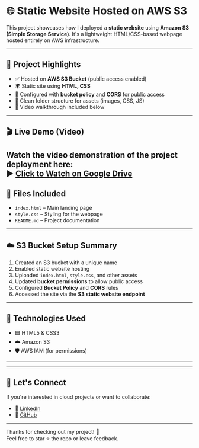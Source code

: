 # 🌐 Static Website Hosted on AWS S3

This project showcases how I deployed a **static website** using **Amazon S3 (Simple Storage Service)**. It's a lightweight HTML/CSS-based webpage hosted entirely on AWS infrastructure.

---

## 🚀 Project Highlights

- ✅ Hosted on **AWS S3 Bucket** (public access enabled)
- 🌍 Static site using **HTML, CSS**
- 🔐 Configured with **bucket policy** and **CORS** for public access
- 📂 Clean folder structure for assets (images, CSS, JS)
- 🎥 Video walkthrough included below

---

## 🎬 Live Demo (Video)

Watch the video demonstration of the project deployment here:  
**▶️ [Click to Watch on Google Drive](https://drive.google.com/file/d/1bRXInXcT2wRCU6h79niPmRDbrw6-Bvp7/view?usp=sharing)**
---

## 📁 Files Included

- `index.html` – Main landing page
- `style.css` – Styling for the webpage
- `README.md` – Project documentation

---

## ☁️ S3 Bucket Setup Summary

1. Created an S3 bucket with a unique name
2. Enabled static website hosting
3. Uploaded `index.html`, `style.css`, and other assets
4. Updated **bucket permissions** to allow public access
5. Configured **Bucket Policy** and **CORS** rules
6. Accessed the site via the **S3 static website endpoint**

---

## 🔗 Technologies Used

- 🟦 HTML5 & CSS3
- ☁️ Amazon S3
- 🛡️ AWS IAM (for permissions)

---

---

## 🙌 Let's Connect

If you're interested in cloud projects or want to collaborate:

- 🔗 [LinkedIn](https://www.linkedin.com/in/tanvir-mulla-198309251/)
- 🐙 [GitHub](https://github.com/tanvirmulla11)

---

Thanks for checking out my project! 🌟  
Feel free to star ⭐ the repo or leave feedback.
